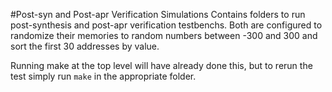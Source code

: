 #Post-syn and Post-apr Verification Simulations
Contains folders to run post-synthesis and post-apr verification testbenchs. Both are configured to randomize their memories to random numbers between -300 and 300 and sort the first 30 addresses by value.

Running make at the top level will have already done this, but to rerun the test simply run `make` in the appropriate folder. 